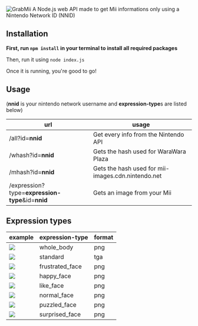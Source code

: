 ![GrabMii](https://i.ibb.co/10XydrB/image.png)
A Node.js web API made to get Mii informations only using a Nintendo Network ID (NNID)

## Installation
**First, run `npm install` in your terminal to install all required packages**

Then, run it using `node index.js`

Once it is running, you're good to go!

## Usage
(**nnid** is your nintendo network username and **expression-type**s are listed below)

|url| usage |
|--|--|
| /all?id=**nnid** | Get every info from the Nintendo API |
| /whash?id=**nnid** | Gets the hash used for WaraWara Plaza |
| /mhash?id=**nnid** | Gets the hash used for mii-images.cdn.nintendo.net |
| /expression?type=**expression-type**&id=**nnid** | Gets an image from your Mii |

## Expression types

| example |expression-type| format |
|--|--|--|
| ![](http://mii-images.account.nintendo.net/3f89y68p7z0hq_whole_body.png) | whole_body | png |
| ![](https://mii-secure.account.nintendo.net/3f89y68p7z0hq_standard.tga) | standard | tga |
| ![](http://mii-images.account.nintendo.net/3f89y68p7z0hq_frustrated_face.png) | frustrated_face | png |
| ![](http://mii-images.account.nintendo.net/3f89y68p7z0hq_happy_face.png) | happy_face | png |
| ![](http://mii-images.account.nintendo.net/3f89y68p7z0hq_like_face.png) | like_face | png |
| ![](http://mii-images.account.nintendo.net/3f89y68p7z0hq_normal_face.png) | normal_face | png |
| ![](http://mii-images.account.nintendo.net/3f89y68p7z0hq_puzzled_face.png) | puzzled_face | png |
| ![](http://mii-images.account.nintendo.net/3f89y68p7z0hq_surprised_face.png) | surprised_face | png |
